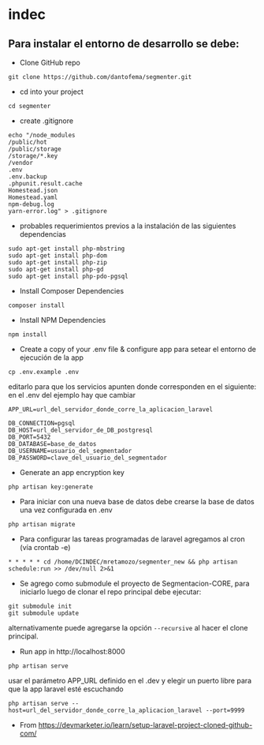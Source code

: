 # indec

## Para instalar el entorno de desarrollo se debe:

- Clone GitHub repo
```
git clone https://github.com/dantofema/segmenter.git
```
- cd into your project
```
cd segmenter
```
- create .gitignore
```
echo "/node_modules
/public/hot
/public/storage
/storage/*.key
/vendor
.env
.env.backup
.phpunit.result.cache
Homestead.json
Homestead.yaml
npm-debug.log
yarn-error.log" > .gitignore
```

- probables requerimientos previos a la instalación de las siguientes dependencias
```
sudo apt-get install php-mbstring
sudo apt-get install php-dom
sudo apt-get install php-zip
sudo apt-get install php-gd
sudo apt-get install php-pdo-pgsql
```

- Install Composer Dependencies
```
composer install
```

- Install NPM Dependencies
```
npm install
```
- Create a copy of your .env file & configure app
para setear el entorno de ejecución de la app
```
cp .env.example .env
```

editarlo para que los servicios apunten donde corresponden
en el siguiente: en el .env del ejemplo hay que cambiar 
```
APP_URL=url_del_servidor_donde_corre_la_aplicacion_laravel

DB_CONNECTION=pgsql
DB_HOST=url_del_servidor_de_DB_postgresql
DB_PORT=5432
DB_DATABASE=base_de_datos
DB_USERNAME=usuario_del_segmentador
DB_PASSWORD=clave_del_usuario_del_segmentador

```


- Generate an app encryption key
```
php artisan key:generate
```


- Para iniciar con una nueva base de datos debe crearse la base de datos una vez configurada en .env
```
php artisan migrate
```

- Para configurar las tareas programadas de laravel agregamos al cron (vía crontab -e)
```
* * * * * cd /home/DCINDEC/mretamozo/segmenter_new && php artisan schedule:run >> /dev/null 2>&1
```

- Se agrego como submodule el proyecto de Segmentacion-CORE, para iniciarlo luego de clonar el repo principal debe ejecutar:
```
git submodule init
git submodule update
```
alternativamente puede agregarse la opción ```--recursive``` al hacer el clone principal.

- Run app in http://localhost:8000
```
php artisan serve
```
usar el parámetro APP_URL definido en el .dev
y elegir un puerto libre para que la app laravel esté escuchando
```
php artisan serve --host=url_del_servidor_donde_corre_la_aplicacion_laravel --port=9999
```

* From https://devmarketer.io/learn/setup-laravel-project-cloned-github-com/
